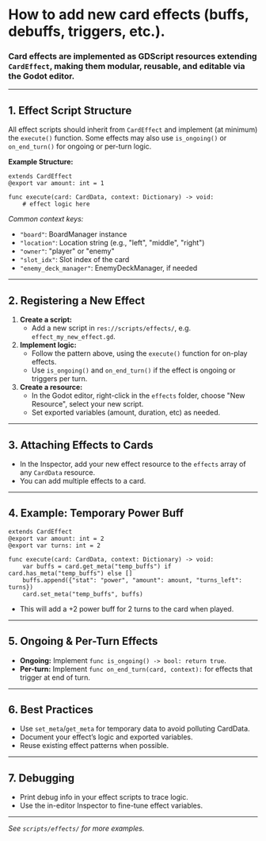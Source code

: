 # How to add new card effects (buffs, debuffs, triggers, etc.). 

### Card effects are implemented as GDScript resources extending `CardEffect`, making them modular, reusable, and editable via the Godot editor.

---

## 1. Effect Script Structure

All effect scripts should inherit from `CardEffect` and implement (at minimum) the `execute()` function. Some effects may also use `is_ongoing()` or `on_end_turn()` for ongoing or per-turn logic.

**Example Structure:**
```gdscript
extends CardEffect
@export var amount: int = 1

func execute(card: CardData, context: Dictionary) -> void:
	# effect logic here
```

*Common context keys:*
- `"board"`: BoardManager instance
- `"location"`: Location string (e.g., "left", "middle", "right")
- `"owner"`: "player" or "enemy"
- `"slot_idx"`: Slot index of the card
- `"enemy_deck_manager"`: EnemyDeckManager, if needed

---

## 2. Registering a New Effect

1. **Create a script:**  
   - Add a new script in `res://scripts/effects/`, e.g. `effect_my_new_effect.gd`.
2. **Implement logic:**  
   - Follow the pattern above, using the `execute()` function for on-play effects.
   - Use `is_ongoing()` and `on_end_turn()` if the effect is ongoing or triggers per turn.
3. **Create a resource:**  
   - In the Godot editor, right-click in the `effects` folder, choose "New Resource", select your new script.
   - Set exported variables (amount, duration, etc) as needed.

---

## 3. Attaching Effects to Cards

- In the Inspector, add your new effect resource to the `effects` array of any `CardData` resource.
- You can add multiple effects to a card.

---

## 4. Example: Temporary Power Buff

```gdscript
extends CardEffect
@export var amount: int = 2
@export var turns: int = 2

func execute(card: CardData, context: Dictionary) -> void:
	var buffs = card.get_meta("temp_buffs") if card.has_meta("temp_buffs") else []
	buffs.append({"stat": "power", "amount": amount, "turns_left": turns})
	card.set_meta("temp_buffs", buffs)
```
- This will add a +2 power buff for 2 turns to the card when played.

---

## 5. Ongoing & Per-Turn Effects

- **Ongoing:** Implement `func is_ongoing() -> bool: return true`.
- **Per-turn:** Implement `func on_end_turn(card, context):` for effects that trigger at end of turn.

---

## 6. Best Practices

- Use `set_meta`/`get_meta` for temporary data to avoid polluting CardData.
- Document your effect’s logic and exported variables.
- Reuse existing effect patterns when possible.

---

## 7. Debugging

- Print debug info in your effect scripts to trace logic.
- Use the in-editor Inspector to fine-tune effect variables.

---

*See `scripts/effects/` for more examples.*
